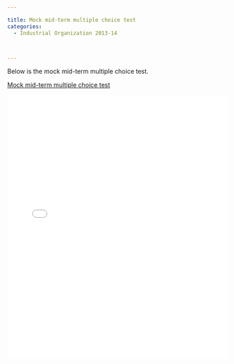 ```yaml
---

title: Mock mid-term multiple choice test
categories:
  - Industrial Organization 2013-14



---
```

Below is the mock mid-term multiple choice test.  

 



   <a title="View Mock mid-term multiple choice test on Scribd" href="https://www.scribd.com/doc/182451011/Mock-mid-term-multiple-choice-test" >Mock mid-term multiple choice test</a>

<iframe src="//www.scribd.com/embeds/182451011/content?start_page=1&view_mode=scroll&show_recommendations=false" data-auto-height="false" data-aspect-ratio="undefined" scrolling="no" width="100%" height="600" frameborder="0"></iframe>